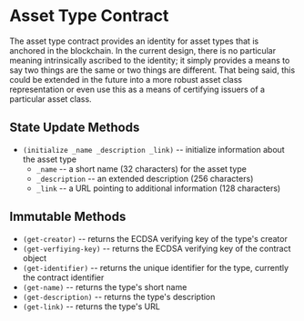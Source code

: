 # Asset Type Contract #

The asset type contract provides an identity for asset types that is anchored in the
blockchain. In the current design, there is no particular meaning intrinsically ascribed to the
identity; it simply provides a means to say two things are the same or two things are different.
That being said, this could be extended in the future into a more robust asset class
representation or even use this as a means of certifying issuers of a particular asset class.

## State Update Methods ##

* `(initialize _name _description _link)` -- initialize information about the asset type
    * `_name` -- a short name (32 characters) for the asset type
    * `_description` -- an extended description (256 characters)
    * `_link` -- a URL pointing to additional information (128 characters)

## Immutable Methods ##

* `(get-creator)` -- returns the ECDSA verifying key of the type's creator
* `(get-verfiying-key)` -- returns the ECDSA verifying key of the contract object
* `(get-identifier)` -- returns the unique identifier for the type, currently the contract identifier
* `(get-name)` -- returns the type's short name
* `(get-description)` -- returns the type's description
* `(get-link)` -- returns the type's URL
